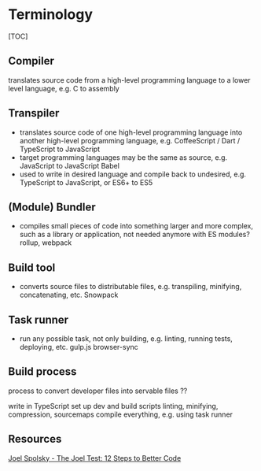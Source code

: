 # Terminology

[TOC]

<!-- ToDo: Finish -->


## Compiler

translates source code from a high-level programming language to a lower level language, e.g. C to assembly



## Transpiler

- translates source code of one high-level programming language into another high-level programming language, e.g. CoffeeScript / Dart / TypeScript to JavaScript
- target programming languages may be the same as source, e.g. JavaScript to JavaScript
Babel
- used to write in desired language and compile back to undesired, e.g. TypeScript to JavaScript, or ES6+ to ES5



## (Module) Bundler

- compiles small pieces of code into something larger and more complex, such as a library or application, not needed anymore with ES modules?
rollup, webpack



## Build tool

- converts source files to distributable files, e.g. transpiling, minifying, concatenating, etc.
Snowpack



## Task runner

- run any possible task, not only building, e.g. linting, running tests, deploying, etc.
gulp.js
browser-sync


<!-- todo: old -->
## Build process

process to convert developer files into servable files ??

write in TypeScript
set up dev and build scripts
linting, minifying, compression, sourcemaps
compile everything, e.g. using task runner



## Resources

[Joel Spolsky - The Joel Test: 12 Steps to Better Code](https://www.joelonsoftware.com/2000/08/09/the-joel-test-12-steps-to-better-code/)